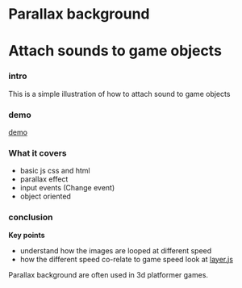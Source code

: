 # Parallax background

# Attach sounds to game objects

### intro

This is a simple illustration of how to attach sound to game objects

### demo

<div>
<!-- images go here -->

[demo](illustration.mp4)

</div>

### What it covers

- basic js css and html
- parallax effect
- input events (Change event)
- object oriented

### conclusion

**Key points**

- understand how the images are looped at different speed
- how the different speed co-relate to game speed look at [layer.js]("./layer.js")

Parallax background are often used in 3d platformer games.
